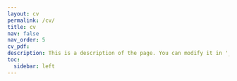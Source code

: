 ```yaml
---
layout: cv
permalink: /cv/
title: cv
nav: false
nav_order: 5
cv_pdf:
description: This is a description of the page. You can modify it in '_pages/cv.md'. You can also change or remove the top pdf download button.
toc:
  sidebar: left
---
```

